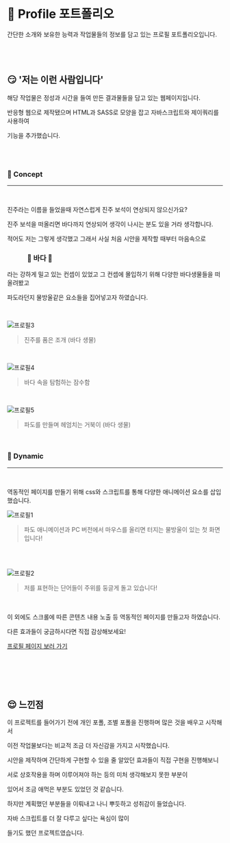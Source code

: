 # :ocean: Profile 포트폴리오

간단한 소개와 보유한 능력과 작업물들의 정보를 담고 있는 프로필 포트폴리오입니다. 
<br/><br/><br/><br/>


## :smirk: '저는 이런 사람입니다'

해당 작업물은 정성과 시간을 들여 만든 결과물들을 담고 있는 웹페이지입니다. 

반응형 웹으로 제작됐으며 HTML과 SASS로 모양을 잡고 자바스크립트와 제이쿼리를 사용하여

기능을 추가했습니다.

<br/><br/>

### :pushpin: Concept

--------------------------------------------------

<br/>

진주라는 이름을 들었을때 자연스럽게 진주 보석이 연상되지 않으신가요?

진주 보석을 떠올리면 바다까지 연상되어 생각이 나시는 분도 있을 거라 생각합니다.

적어도 저는 그렇게 생각했고 그래서 사실 처음 시안을 제작할 때부터 마음속으로 

### &nbsp;&nbsp;&nbsp;&nbsp;&nbsp;&nbsp;&nbsp;&nbsp;&nbsp;&nbsp;&nbsp; :ocean: 바다 :ocean:

라는 강하게 밀고 있는 컨셉이 있었고 그 컨셉에 몰입하기 위해 다양한 바다생물들을 떠올려봤고

파도라던지 물방울같은 요소들을 집어넣고자 하였습니다.

<br/>

![프로필3](https://user-images.githubusercontent.com/114633681/214872640-bf0bfaa8-febe-487d-b7b8-c9944bb3a551.jpg)
> 진주를 품은 조개 (바다 생물)

<br/>

![프로필4](https://user-images.githubusercontent.com/114633681/214873144-e78ce48e-c0f9-4acf-a20a-a47be68eac82.jpg)
> 바다 속을 탐험하는 잠수함

<br/>

![프로필5](https://user-images.githubusercontent.com/114633681/214873720-57ae500d-56a5-4fe5-80eb-3231e4a7709c.jpg)
> 파도를 만들며 헤엄치는 거북이 (바다 생물)


<br/>

### :pushpin: Dynamic 

--------------------------------------------------


<br/>

역동적인 페이지를 만들기 위해 css와 스크립트를 통해 다양한 애니메이션 요소를 삽입했습니다.

![프로필1](https://user-images.githubusercontent.com/114633681/214866902-c1f7fe51-5731-4233-ae36-681c5814fa44.jpg)
> 파도 애니메이션과 PC 버전에서 마우스를 올리면 터지는 물방울이 있는 첫 화면입니다!

<br/><br/>

![프로필2](https://user-images.githubusercontent.com/114633681/214867647-5d6a1fd3-546c-4e4f-bfdd-7ca77888439f.jpg)
> 저를 표현하는 단어들이 주위를 둥글게 돌고 있습니다!

<br/><br/>
이 외에도 스크롤에 따른 콘텐츠 내용 노출 등 역동적인 페이지를 만들고자 하였습니다. 

다른 효과들이 궁금하시다면 직접 감상해보세요!

[프로필 페이지 보러 가기](http://dirjinju719@dirjinju719.dothome.co.kr/%ED%94%84%EB%A1%9C%ED%95%84/profile.html, "진주 탐색하기")


<br/><br/><br/><br/>

## :relieved: 느낀점

이 프로젝트를 들어가기 전에 개인 포폴, 조별 포폴을 진행하며 많은 것을 배우고 시작해서 

이전 작업물보다는 비교적 조금 더 자신감을 가지고 시작했습니다. 

시안을 제작하며 간단하게 구현할 수 있을 줄 알았던 효과들이 직접 구현을 진행해보니 

서로 상호작용을 하며 이루어져야 하는 등의 미처 생각해보지 못한 부분이 

있어서 조금 애먹은 부분도 있었던 것 같습니다. 

하지만 계획했던 부분들을 이뤄내고 나니 뿌듯하고 성취감이 들었습니다. 

자바 스크립트를 더 잘 다루고 싶다는 욕심이 많이 

들기도 했던 프로젝트였습니다. 
